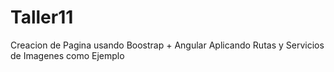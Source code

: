 # Taller11

Creacion de Pagina usando Boostrap + Angular
Aplicando Rutas y Servicios de Imagenes como Ejemplo
